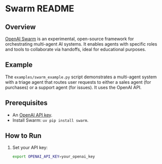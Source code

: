 # Swarm README

## Overview
[OpenAI Swarm](https://github.com/openai/swarm) is an experimental, open-source framework for orchestrating multi-agent AI systems. It enables agents with specific roles and tools to collaborate via handoffs, ideal for educational purposes.[](https://github.com/openai/swarm)

## Example
The `examples/swarm_example.py` script demonstrates a multi-agent system with a triage agent that routes user requests to either a sales agent (for purchases) or a support agent (for issues). It uses the OpenAI API.

## Prerequisites
- An [OpenAI API key](https://platform.openai.com/api-keys).
- Install Swarm: `uv pip install swarm`.

## How to Run
1. Set your API key:
   ```bash
   export OPENAI_API_KEY=your_openai_key